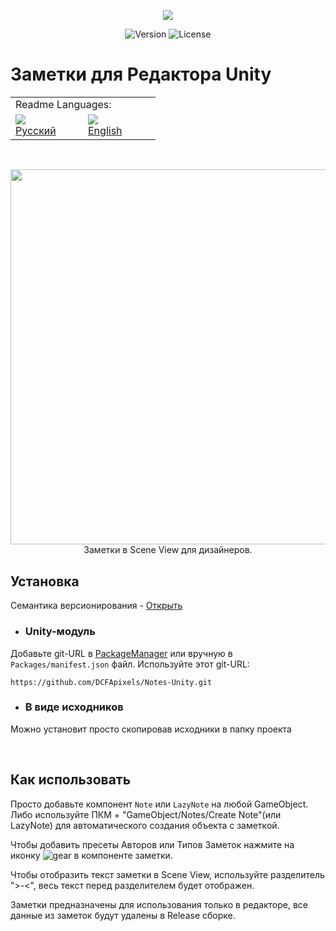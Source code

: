 <p align="center">
<img src="https://github.com/DCFApixels/Notes-Unity/assets/99481254/d6e83712-be0b-4d74-9fce-b78872f32434" >
</p>

<p align="center">
<img alt="Version" src="https://img.shields.io/github/package-json/v/DCFApixels/Notes-Unity?color=%23FFC200&style=for-the-badge">
<img alt="License" src="https://img.shields.io/github/license/DCFApixels/Notes-Unity?color=FFC200&style=for-the-badge">
</p>

# Заметки для Редактора Unity

<table>
  <tr></tr>
  <tr>
    <td colspan="3">Readme Languages:</td>
  </tr>
  <tr></tr>
  <tr>
    <td nowrap width="100">
      <a href="https://github.com/DCFApixels/Notes-Unity/blob/main/README-RU.md">
        <img src="https://github.com/user-attachments/assets/3c699094-f8e6-471d-a7c1-6d2e9530e721"></br>
        <span>Русский</span>
      </a>  
    </td>
    <td nowrap width="100">
      <a href="https://github.com/DCFApixels/Notes-Unity">
        <img src="https://github.com/user-attachments/assets/30528cb5-f38e-49f0-b23e-d001844ae930"></br>
        <span>English</span>
      </a>  
    </td>
  </tr>
</table>

<br>


<p align="center">
<img src="https://github.com/DCFApixels/Notes-Unity/assets/99481254/e8e3e6a9-9d35-48db-b786-45554fa3e08e" width="600" >
<br>
Заметки в Scene View для дизайнеров. 
</p>

## Установка
Семантика версионирования - [Открыть](https://gist.github.com/DCFApixels/e53281d4628b19fe5278f3e77a7da9e8#file-dcfapixels_versioning_ru-md)

* ### Unity-модуль
Добавьте git-URL в [PackageManager](https://docs.unity3d.com/2023.2/Documentation/Manual/upm-ui-giturl.html) или вручную в `Packages/manifest.json` файл. Используйте этот git-URL: 
```
https://github.com/DCFApixels/Notes-Unity.git
```
* ### В виде исходников
Можно установит просто скопировав исходники в папку проекта

<br>

## Как использовать
Просто добавьте компонент `Note` или `LazyNote` на любой GameObject. Либо используйте ПКМ + "GameObject/Notes/Create Note"(или LazyNote) для автоматического создания объекта с заметкой.

Чтобы добавить пресеты Авторов или Типов Заметок нажмите на иконку ![gear](https://github.com/DCFApixels/Notes-Unity/assets/99481254/0d0efe29-6f54-44d1-a8a6-90f895e101ee) в компоненте заметки.

Чтобы отобразить текст заметки в Scene View, используйте разделитель ">-<", весь текст перед разделителем будет отображен.

Заметки предназначены для использования только в редакторе, все данные из заметок будут удалены в Release сборке. 
